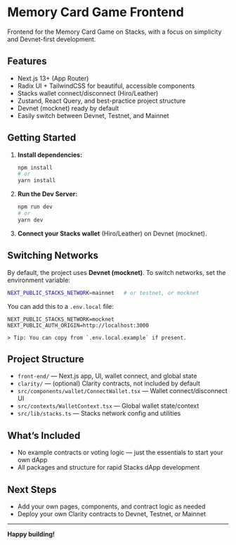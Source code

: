 # Memory Card Game Frontend

Frontend for the Memory Card Game on Stacks, with a focus on simplicity and Devnet-first development.

## Features

- Next.js 13+ (App Router)
- Radix UI + TailwindCSS for beautiful, accessible components
- Stacks wallet connect/disconnect (Hiro/Leather)
- Zustand, React Query, and best-practice project structure
- Devnet (mocknet) ready by default
- Easily switch between Devnet, Testnet, and Mainnet

## Getting Started

1. **Install dependencies:**

   ```bash
   npm install
   # or
   yarn install
   ```

2. **Run the Dev Server:**

   ```bash
   npm run dev
   # or
   yarn dev
   ```

3. **Connect your Stacks wallet** (Hiro/Leather) on Devnet (mocknet).

## Switching Networks

By default, the project uses **Devnet (mocknet)**. To switch networks, set the environment variable:

```bash
NEXT_PUBLIC_STACKS_NETWORK=mainnet   # or testnet, or mocknet
```

You can add this to a `.env.local` file:

```
NEXT_PUBLIC_STACKS_NETWORK=mocknet
NEXT_PUBLIC_AUTH_ORIGIN=http://localhost:3000

> Tip: You can copy from `.env.local.example` if present.
```

## Project Structure

- `front-end/` — Next.js app, UI, wallet connect, and global state
- `clarity/` — (optional) Clarity contracts, not included by default
- `src/components/wallet/ConnectWallet.tsx` — Wallet connect/disconnect UI
- `src/contexts/WalletContext.tsx` — Global wallet state/context
- `src/lib/stacks.ts` — Stacks network config and utilities

## What’s Included

- No example contracts or voting logic — just the essentials to start your own dApp
- All packages and structure for rapid Stacks dApp development

## Next Steps

- Add your own pages, components, and contract logic as needed
- Deploy your own Clarity contracts to Devnet, Testnet, or Mainnet

---

**Happy building!**
